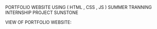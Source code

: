 PORTFOLIO WEBSITE USING ( HTML , CSS , JS ) SUMMER TRANNING INTERNSHIP PROJECT SUNSTONE

VIEW OF PORTFOLIO WEBSITE:

